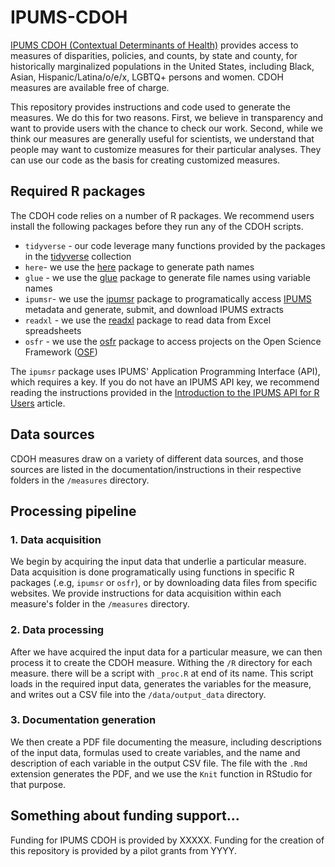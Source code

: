 # IPUMS-CDOH
[IPUMS CDOH (Contextual Determinants of Health)](https://cdoh.ipums.org/) provides access to measures of disparities, policies, and counts, by state and county, for historically marginalized populations in the United States, including Black, Asian, Hispanic/Latina/o/e/x, LGBTQ+ persons and women. CDOH measures are available free of charge.

This repository provides instructions and code used to generate the measures. We do this for two reasons. First, we believe in transparency and want to provide users with the chance to check our work. Second, while we think our measures are generally useful for scientists, we understand that people may want to customize measures for their particular analyses. They can use our code as the basis for creating customized measures. 

## Required R packages
The CDOH code relies on a number of R packages. We recommend users install the following packages before they run any of the CDOH scripts.

* `tidyverse` - our code leverage many functions provided by the packages in the [tidyverse](https://www.tidyverse.org/) collection  
* `here`- we use the [here](https://here.r-lib.org/) package to generate path names 
* `glue` - we use the [glue](https://glue.tidyverse.org/) package to generate file names using variable names
* `ipumsr`- we use the [ipumsr](https://tech.popdata.org/ipumsr/) package to programatically access [IPUMS](https://www.ipums.org/) metadata and generate, submit, and download IPUMS extracts
* `readxl` - we use the [readxl](https://readxl.tidyverse.org/) package to read data from Excel spreadsheets
* `osfr` - we use the [osfr](https://docs.ropensci.org/osfr/) package to access projects on the Open Science Framework ([OSF](https://osf.io/)) 

The `ipumsr` package uses IPUMS' Application Programming Interface (API), which requires a key. If you do not have an IPUMS API key, we recommend reading the instructions provided in the [Introduction to the IPUMS API for R Users](https://tech.popdata.org/ipumsr/articles/ipums-api.html) article.

## Data sources
CDOH measures draw on a variety of different data sources, and those sources are listed in the documentation/instructions in their respective folders in the `/measures` directory. 

## Processing pipeline
### 1. Data acquisition
We begin by acquiring the input data that underlie a particular measure. Data acquisition is done programatically using functions in specific R packages (.e.g, `ipumsr` or `osfr`), or by downloading data files from specific websites. We provide instructions for data acquisition within each measure's folder in the `/measures` directory. 

### 2. Data processing
After we have acquired the input data for a particular measure, we can then process it to create the CDOH measure. Withing the `/R` directory for each measure. there will be a script with `_proc.R` at end of its name. This script loads in the required input data, generates the variables for the measure, and writes out a CSV file into the `/data/output_data` directory. 

### 3. Documentation generation
We then create a PDF file documenting the measure, including descriptions of the input data, formulas used to create variables, and the name and description of each variable in the output CSV file. The file with the `.Rmd` extension generates the PDF, and we use the `Knit` function in RStudio for that purpose.

## Something about funding support...
Funding for IPUMS CDOH is provided by XXXXX. Funding for the creation of this repository is provided by a pilot grants from YYYY.


